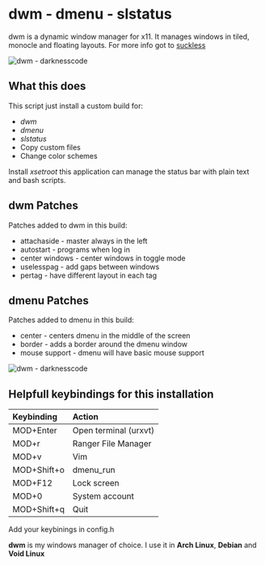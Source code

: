 # dwm - dmenu - slstatus

dwm is a dynamic window manager for x11. It manages windows in tiled, monocle and floating layouts. For more info got to [suckless](https://suckless.org/dwm)

![dwm - darknesscode](https://github.com/codedarkness/dwm-slstatus/blob/master/config-files/dwm-a.png)

## What this does

This script just install a custom build for:

* *dwm*
* *dmenu*
* *slstatus*
* Copy custom files
* Change color schemes

Install *xsetroot* this application can manage the status bar with plain text and bash scripts.

## dwm Patches

Patches added to dwm in this build:

* attachaside - master always in the left
* autostart - programs when log in
* center windows - center windows in toggle mode
* uselesspag - add gaps between windows
* pertag - have different layout in each tag

## dmenu Patches

Patches added to dmenu in this build:

* center - centers dmenu in the middle of the screen
* border - adds a border around the dmenu window
* mouse support - dmenu will have basic mouse support

![dwm - darknesscode](https://github.com/codedarkness/dwm-slstatus/blob/master/config-files/dwm-b.png)

## Helpfull keybindings for this installation

| Keybinding  | Action                |
| :---------  | :------------------   |
| MOD+Enter   | Open terminal (urxvt) |
| MOD+r       | Ranger File Manager   |
| MOD+v       | Vim                   |
| MOD+Shift+o | dmenu_run             |
| MOD+F12     | Lock screen           |
| MOD+0       | System account        |
| MOD+Shift+q | Quit                  |

Add your keybinings in config.h

**dwm** is my windows manager of choice. I use it in **Arch Linux**, **Debian** and **Void Linux**
